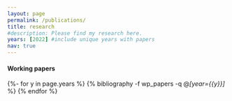 ```yaml
---
layout: page
permalink: /publications/
title: research
#description: Please find my research here.
years: [2022] #include unique years with papers
nav: true
---
```

<!-- _pages/publications.md -->
#### Working papers
<div class="publications">

{%- for y in page.years %}
  {% bibliography -f wp_papers -q @*[year={{y}}]* %}
{% endfor %}

</div>


